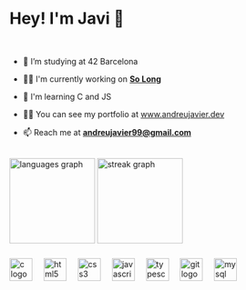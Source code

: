 <h1>Hey! I'm Javi 👾</h1>

<br>

<div>
  
 - 🔭 I’m studying at 42 Barcelona
  
 - 👩‍💻 I'm currently working on <a href="https://github.com/dracudev/So-Long" target="_blank">**So Long**</a>

 - 🧠 I'm learning C and JS

 - 👨‍💻 You can see my portfolio at <a href="https://www.andreujavier.dev" target="_blank">www.andreujavier.dev</a>

 - 📫 Reach me at **andreujavier99@gmail.com**

<br>

</div>

<div>
  <img src="https://github-readme-stats.vercel.app/api/top-langs?username=dracudev&locale=en&hide_title=false&layout=compact&card_width=320&langs_count=5&theme=dracula&hide_border=false&order=2" height="150" alt="languages graph"  />
  <img src="https://streak-stats.demolab.com?user=dracudev&locale=en&mode=daily&theme=dracula&hide_border=false&border_radius=5&order=3" height="150" alt="streak graph"  />
</div>

###

<div>
  <img src="https://cdn.jsdelivr.net/gh/devicons/devicon/icons/c/c-original.svg" height="40" alt="c logo"  />
  <img width="12" />
  <img src="https://cdn.jsdelivr.net/gh/devicons/devicon/icons/html5/html5-original.svg" height="40" alt="html5 logo"  />
  <img width="12" />
  <img src="https://cdn.jsdelivr.net/gh/devicons/devicon/icons/css3/css3-original.svg" height="40" alt="css3 logo"  />
  <img width="12" />
  <img src="https://cdn.jsdelivr.net/gh/devicons/devicon/icons/javascript/javascript-original.svg" height="40" alt="javascript logo"  />
  <img width="12" />
  <img src="https://cdn.jsdelivr.net/gh/devicons/devicon/icons/typescript/typescript-original.svg" height="40" alt="typescript logo"  />
  <img width="12" />
  <img src="https://cdn.jsdelivr.net/gh/devicons/devicon/icons/git/git-original.svg" height="40" alt="git logo"  />
  <img width="12" />
  <img src="https://cdn.jsdelivr.net/gh/devicons/devicon/icons/mysql/mysql-original.svg" height="40" alt="mysql logo"  />
</div>

###
